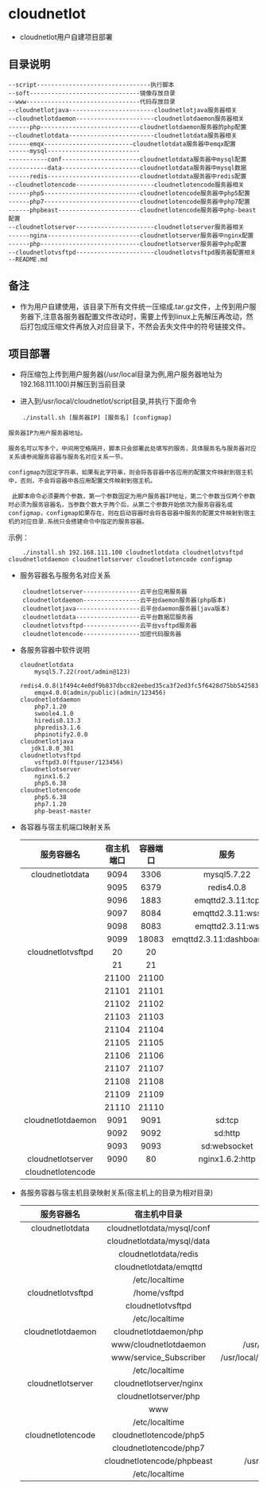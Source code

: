 # cloudnetlot

* cloudnetlot用户自建项目部署

## 目录说明

```
--script--------------------------------执行脚本
--soft-------------------------------镜像存放目录
--www--------------------------------代码存放目录
--cloudnetlotjava------------------------cloudnetlotjava服务器相关
--cloudnetlotdaemon----------------------cloudnetlotdaemon服务器相关
------php----------------------------cloudnetlotdaemon服务器的php配置
--cloudnetlotdata------------------------cloudnetlotdata服务器相关
------emqx-------------------------cloudnetlotdata服务器中emqx配置
------mysql--------------------------
-----------conf----------------------cloudnetlotdata服务器中mysql配置
-----------data----------------------cloudnetlotdata服务器中mysql数据
------redis--------------------------cloudnetlotdata服务器中redis配置
--cloudnetlotencode----------------------cloudnetlotencode服务器相关
------php5---------------------------cloudnetlotencode服务器中php5配置
------php7---------------------------cloudnetlotencode服务器中php7配置
------phpbeast-----------------------cloudnetlotencode服务器中php-beast配置
--cloudnetlotserver----------------------cloudnetlotserver服务器相关
------nginx--------------------------cloudnetlotserver服务器中nginx配置
------php----------------------------cloudnetlotserver服务器中php配置
--cloudnetlotvsftpd----------------------cloudnetlotvsftpd服务器配置相关
--README.md
```

## 备注

* 作为用户自建使用，该目录下所有文件统一压缩成.tar.gz文件，上传到用户服务器下,注意各服务器配置文件改动时，需要上传到linux上先解压再改动，然后打包成压缩文件再放入对应目录下，不然会丢失文件中的符号链接文件。

## 项目部署

* 将压缩包上传到用户服务器(/usr/local目录为例,用户服务器地址为192.168.111.100)并解压到当前目录

* 进入到/usr/local/cloudnetlot/script目录,并执行下面命令

```
    ./install.sh [服务器IP] [服务名] [configmap]
```
    服务器IP为用户服务器地址。

    服务名可以写多个，中间用空格隔开，脚本只会部署此处填写的服务，具体服务名与服务器对应关系请参阅服务容器与服务名对应关系一节。

    configmap为固定字符串，如果有此字符串，则会将各容器中各应用的配置文件映射到宿主机中，否则，不会将容器中各应用配置文件映射到宿主机。

     此脚本命令必须要两个参数，第一个参数固定为用户服务器IP地址，第二个参数当仅两个参数时必须为服务容器名，当参数个数大于两个后，从第二个参数开始依次为服务容器名或configmap，configmap如果存在，则在启动容器时会将各容器中服务的配置文件映射到宿主机的对应目录.系统只会搭建命令中指定的服务容器。

示例：
```
    ./install.sh 192.168.111.100 cloudnetlotdata cloudnetlotvsftpd cloudnetlotdaemon cloudnetlotserver cloudnetlotencode configmap
```
    

* 服务容器名与服务名对应关系
```
    cloudnetlotserver----------------云平台应用服务器
    cloudnetlotdaemon----------------云平台daemon服务器(php版本)
    cloudnetlotjava------------------云平台daemon服务器(java版本)
    cloudnetlotdata------------------云平台数据层服务器
    cloudnetlotvsftpd----------------云平台vsftpd服务器
    cloudnetlotencode----------------加密代码服务器
```

* 各服务容器中软件说明

    ```
    cloudnetlotdata
        mysql5.7.22(root/admin@123)
        redis4.0.8(1f494c4e0df9b837dbcc82eebed35ca3f2ed3fc5f6428d75bb542583fda2170f)
        emqx4.0.0(admin/public)(admin/123456)
    cloudnetlotdaemon
        php7.1.20
        swoole4.1.0 
        hiredis0.13.3 
        phpredis3.1.6
        phpinotify2.0.0
    cloudnetlotjava
       jdk1.8.0_301
    cloudnetlotvsftpd
        vsftpd3.0(ftpuser/123456)
    cloudnetlotserver
        nginx1.6.2
        php5.6.38 
    cloudnetlotencode
        php5.6.38
        php7.1.20
        php-beast-master
    ```


* 各容器与宿主机端口映射关系

    | 服务容器名| 宿主机端口|容器端口|服务|
    |:---:|:---:|:---:|:---:|
    |cloudnetlotdata|9094|3306|mysql5.7.22|
    ||9095|6379|redis4.0.8|
    ||9096|1883|emqttd2.3.11:tcp|
    ||9097|8084|emqttd2.3.11:wss|
    ||9098|8083|emqttd2.3.11:ws|
    ||9099|18083|emqttd2.3.11:dashboard:http|
    |cloudnetlotvsftpd|20|20||
    ||21|21||
    ||21100|21100||
    ||21101|21101||
    ||21102|21102||
    ||21103|21103||
    ||21104|21104||
    ||21105|21105||
    ||21106|21106||
    ||21107|21107||
    ||21108|21108||
    ||21109|21109||
    ||21110|21110||
    |cloudnetlotdaemon|9091|9091|sd:tcp|
    ||9092|9092|sd:http|
    ||9093|9093|sd:websocket|
    |cloudnetlotserver|9090|80|nginx1.6.2:http|
    |cloudnetlotencode||||

* 各服务容器与宿主机目录映射关系(宿主机上的目录为相对目录)

    | 服务容器名| 宿主机中目录|容器中目录|
    |:---:|:---:|:---:|
    |cloudnetlotdata|cloudnetlotdata/mysql/conf|/etc/mysql|
    ||cloudnetlotdata/mysql/data|/var/lib/mysql|
    ||cloudnetlotdata/redis|/etc/redis|
    ||cloudnetlotdata/emqttd|/etc/emqttd|
    ||/etc/localtime|/etc/localtime|
    |cloudnetlotvsftpd|/home/vsftpd|/home/vsftpd|
    ||cloudnetlotvsftpd|/etc/vsftpd|
    ||/etc/localtime|/etc/localtime|
    |cloudnetlotdaemon|cloudnetlotdaemon/php|/etc/php/7.1.20|
    ||www/cloudnetlotdaemon|/usr/local/www/cloudnetlotdaemon|
    ||www/service_Subscriber|/usr/local/cloudnetlot/www/service_Subscriber|
    ||/etc/localtime|/etc/localtime|
    |cloudnetlotserver|cloudnetlotserver/nginx|/etc/nginx|
    ||cloudnetlotserver/php|/etc/php/5.6|
    ||www|/usr/local/www|
    ||/etc/localtime|/etc/localtime|
    |cloudnetlotencode|cloudnetlotencode/php5|/etc/php/5.6|
    ||cloudnetlotencode/php7|/etc/php/7.1|
    ||cloudnetlotencode/phpbeast|/usr/local/php-beast-master/tools|
    ||/etc/localtime|/etc/localtime|
